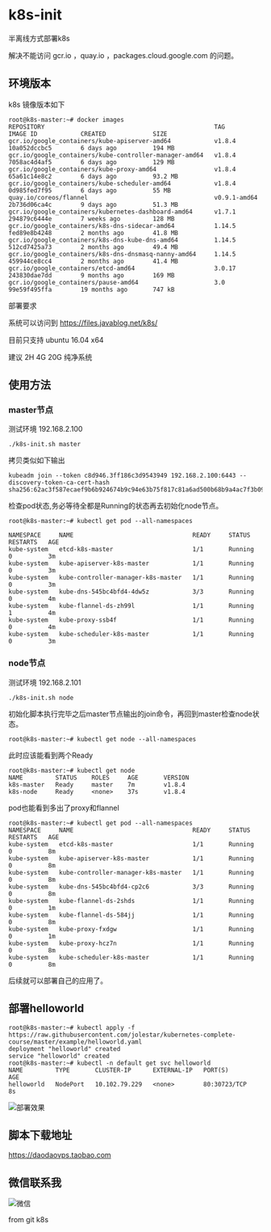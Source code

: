 
# k8s-init

半离线方式部署k8s

解决不能访问  gcr.io ，quay.io ，packages.cloud.google.com 的问题。

## 环境版本

k8s 镜像版本如下  

```
root@k8s-master:~# docker images
REPOSITORY                                               TAG                 IMAGE ID            CREATED             SIZE
gcr.io/google_containers/kube-apiserver-amd64            v1.8.4              10a052dccbc5        6 days ago          194 MB
gcr.io/google_containers/kube-controller-manager-amd64   v1.8.4              7058ac4d4af5        6 days ago          129 MB
gcr.io/google_containers/kube-proxy-amd64                v1.8.4              65a61c14e8c2        6 days ago          93.2 MB
gcr.io/google_containers/kube-scheduler-amd64            v1.8.4              0d985fed7f95        6 days ago          55 MB
quay.io/coreos/flannel                                   v0.9.1-amd64        2b736d06ca4c        9 days ago          51.3 MB
gcr.io/google_containers/kubernetes-dashboard-amd64      v1.7.1              294879c6444e        7 weeks ago         128 MB
gcr.io/google_containers/k8s-dns-sidecar-amd64           1.14.5              fed89e8b4248        2 months ago        41.8 MB
gcr.io/google_containers/k8s-dns-kube-dns-amd64          1.14.5              512cd7425a73        2 months ago        49.4 MB
gcr.io/google_containers/k8s-dns-dnsmasq-nanny-amd64     1.14.5              459944ce8cc4        2 months ago        41.4 MB
gcr.io/google_containers/etcd-amd64                      3.0.17              243830dae7dd        9 months ago        169 MB
gcr.io/google_containers/pause-amd64                     3.0                 99e59f495ffa        19 months ago       747 kB

```
 

部署要求

系统可以访问到 https://files.javablog.net/k8s/ 

目前只支持  ubuntu 16.04 x64 

建议 2H 4G 20G 纯净系统

## 使用方法 

### master节点  

测试环境   192.168.2.100

`./k8s-init.sh master`

拷贝类似如下输出

```
kubeadm join --token c8d946.3ff186c3d9543949 192.168.2.100:6443 --discovery-token-ca-cert-hash sha256:62ac3f587ecaef9b6b924674b9c94e63b75f817c81a6ad500b68b9a4ac7f3b09
```

检查pod状态,务必等待全都是Running的状态再去初始化node节点。


```
root@k8s-master:~# kubectl get pod --all-namespaces

NAMESPACE     NAME                                 READY     STATUS    RESTARTS   AGE
kube-system   etcd-k8s-master                      1/1       Running   0          3m
kube-system   kube-apiserver-k8s-master            1/1       Running   0          3m
kube-system   kube-controller-manager-k8s-master   1/1       Running   0          3m
kube-system   kube-dns-545bc4bfd4-4dw5z            3/3       Running   0          4m
kube-system   kube-flannel-ds-zh99l                1/1       Running   1          4m
kube-system   kube-proxy-ssb4f                     1/1       Running   0          4m
kube-system   kube-scheduler-k8s-master            1/1       Running   0          3m
```


### node节点   

测试环境 192.168.2.101

`./k8s-init.sh node`

初始化脚本执行完毕之后master节点输出的join命令，再回到master检查node状态。

`root@k8s-master:~# kubectl get node --all-namespaces`

此时应该能看到两个Ready

```
root@k8s-master:~# kubectl get node
NAME         STATUS    ROLES     AGE       VERSION
k8s-master   Ready     master    7m        v1.8.4
k8s-node     Ready     <none>    37s       v1.8.4

```

pod也能看到多出了proxy和flannel

```
root@k8s-master:~# kubectl get pod --all-namespaces
NAMESPACE     NAME                                 READY     STATUS    RESTARTS   AGE
kube-system   etcd-k8s-master                      1/1       Running   0          8m
kube-system   kube-apiserver-k8s-master            1/1       Running   0          8m
kube-system   kube-controller-manager-k8s-master   1/1       Running   0          8m
kube-system   kube-dns-545bc4bfd4-cp2c6            3/3       Running   0          8m
kube-system   kube-flannel-ds-2shds                1/1       Running   0          1m
kube-system   kube-flannel-ds-584jj                1/1       Running   0          8m
kube-system   kube-proxy-fxdgw                     1/1       Running   0          1m
kube-system   kube-proxy-hcz7n                     1/1       Running   0          8m
kube-system   kube-scheduler-k8s-master            1/1       Running   0          8m

```

后续就可以部署自己的应用了。

## 部署helloworld

```
root@k8s-master:~# kubectl apply -f https://raw.githubusercontent.com/jolestar/kubernetes-complete-course/master/example/helloworld.yaml 
deployment "helloworld" created
service "helloworld" created
root@k8s-master:~# kubectl -n default get svc helloworld 
NAME         TYPE       CLUSTER-IP      EXTERNAL-IP   PORT(S)        AGE
helloworld   NodePort   10.102.79.229   <none>        80:30723/TCP   8s
```


![部署效果](https://files.javablog.net/k8s/k8s-helloworld.png)

## 脚本下载地址

https://daodaovps.taobao.com


## 微信联系我 


![微信](https://files.javablog.net/k8s/%E5%BE%AE%E4%BF%A1%E8%81%94%E7%B3%BB%E6%88%91.jpg)

from git k8s






